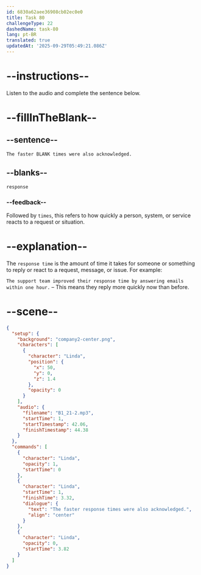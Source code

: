```yaml
---
id: 6830a62aee36908cb02ec0e0
title: Task 80
challengeType: 22
dashedName: task-80
lang: pt-BR
translated: true
updatedAt: '2025-09-29T05:49:21.086Z'
---
```


<!-- (Audio) Linda: The faster response times were also acknowledged. -->

# --instructions--

Listen to the audio and complete the sentence below.

# --fillInTheBlank--

## --sentence--

`The faster BLANK times were also acknowledged.`

## --blanks--

`response`

### --feedback--

Followed by `times`, this refers to how quickly a person, system, or service reacts to a request or situation.

# --explanation--

The `response time` is the amount of time it takes for someone or something to reply or react to a request, message, or issue. For example:

`The support team improved their response time by answering emails within one hour.` – This means they reply more quickly now than before.

# --scene--

```json
{
  "setup": {
    "background": "company2-center.png",
    "characters": [
      {
        "character": "Linda",
        "position": {
          "x": 50,
          "y": 0,
          "z": 1.4
        },
        "opacity": 0
      }
    ],
    "audio": {
      "filename": "B1_21-2.mp3",
      "startTime": 1,
      "startTimestamp": 42.06,
      "finishTimestamp": 44.38
    }
  },
  "commands": [
    {
      "character": "Linda",
      "opacity": 1,
      "startTime": 0
    },
    {
      "character": "Linda",
      "startTime": 1,
      "finishTime": 3.32,
      "dialogue": {
        "text": "The faster response times were also acknowledged.",
        "align": "center"
      }
    },
    {
      "character": "Linda",
      "opacity": 0,
      "startTime": 3.82
    }
  ]
}
```
